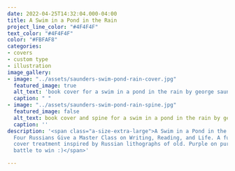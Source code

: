 ```yaml
---
date: 2022-04-25T14:32:04.000-04:00
title: A Swim in a Pond in the Rain
project_line_color: "#4F4F4F"
text_color: "#4F4F4F"
color: "#FBFAF8"
categories:
- covers
- custom type
- illustration
image_gallery:
- image: "../assets/saunders-swim-pond-rain-cover.jpg"
  featured_image: true
  alt_text: 'book cover for a swim in a pond in the rain by george saunders '
  caption: " "
- image: "../assets/saunders-swim-pond-rain-spine.jpg"
  featured_image: false
  alt_text: book cover and spine for a swim in a pond in the rain by george saunders
  caption: ''
description: '<span class="a-size-extra-large">A Swim in a Pond in the Rain: In Which
  Four Russians Give a Master Class on Writing, Reading, and Life. A fully illustrated
  cover treatment inspired by Russian lithographs of old. Purple on purple is a hard
  battle to win :)</span>'

---
```

